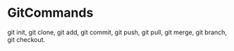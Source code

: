 # GitCommands
git init, git clone, git add, git commit, git push, git pull, git merge, git branch, git checkout.

